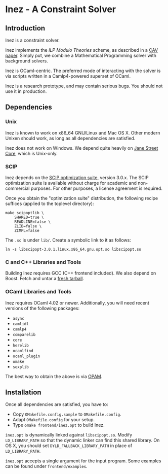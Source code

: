 Inez - A Constraint Solver
==========================

Introduction
------------

Inez is a constraint solver.

Inez implements the *ILP Modulo Theories* scheme, as described in a
[CAV paper][cav2013]. Simply put, we combine a Mathematical
Programming solver with background solvers.

Inez is OCaml-centric. The preferred mode of interacting with the
solver is via scripts written in a Camlp4-powered superset of OCaml.

Inez is a research prototype, and may contain serious bugs. You should
not use it in production.

Dependencies
------------

### Unix

Inez is known to work on x86_64 GNU/Linux and Mac OS X. Other modern
Unixen should work, as long as all dependencies are satisfied.

Inez does not work on Windows. We depend quite heavily on
[Jane Street Core][jsgithub], which is Unix-only.

### SCIP

Inez depends on the [SCIP optimization suite][scip], version
3.0.x. The SCIP optimization suite is available without charge for
academic and non-commercial purposes. For other purposes, a license
agreement is required.

Once you obtain the "optimization suite" distribution, the following
recipe suffices (applied to the toplevel directory):

    make scipoptlib \
        SHARED=true \
        READLINE=false \
        ZLIB=false \
        ZIMPL=false

The `.so` is under `lib/`. Create a symbolic link to it as follows:

    ln -s libscipopt-3.0.1.linux.x86_64.gnu.opt.so libscipopt.so

### C and C++ Libraries and Tools

Building Inez requires GCC (C++ frontend included). We also depend on
Boost. Fetch and untar a [fresh tarball][boost].

### OCaml Libraries and Tools

Inez requires OCaml 4.02 or newer. Additionally, you will need recent
versions of the following packages:

- `async`
- `camlidl`
- `camlp4`
- `comparelib`
- `core`
- `herelib`
- `ocamlfind`
- `ocaml_plugin`
- `omake`
- `sexplib`

The best way to obtain the above is via [OPAM][opam].

Installation
------------

Once all dependencies are satisfied, you have to:

- Copy `OMakefile.config.sample` to `OMakefile.config`.
- Adapt `OMakefile.config` for your setup.
- Type `omake frontend/inez.opt` to build Inez.

`inez.opt` is dynamically linked against `libscipopt.so`.  Modify
`LD_LIBRARY_PATH` so that the dynamic linker can find this shared
library. On OS X, you should set `DYLD_FALLBACK_LIBRARY_PATH` in place
of `LD_LIBRARY_PATH`.

`inez.opt` accepts a single argument for the input program. Some
examples can be found under `frontend/examples`.

[jsgithub]: http://janestreet.github.io/
[scip]: http://scip.zib.de/download.shtml
[boost]: http://www.boost.org/users/download/
[opam]: http://opam.ocamlpro.com/
[cav2013]: http://www.ccs.neu.edu/home/vpap/pub/cav-2013.pdf
